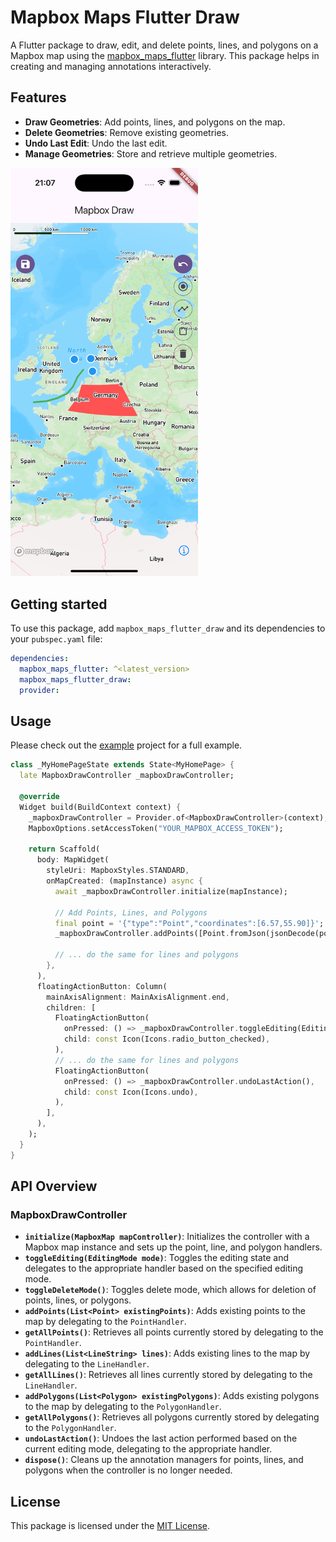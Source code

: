 <!--
This README describes the package. If you publish this package to pub.dev,
this README's contents appear on the landing page for your package.

For information about how to write a good package README, see the guide for
[writing package pages](https://dart.dev/tools/pub/writing-package-pages).

For general information about developing packages, see the Dart guide for
[creating packages](https://dart.dev/guides/libraries/create-packages)
and the Flutter guide for
[developing packages and plugins](https://flutter.dev/to/develop-packages).
-->

# Mapbox Maps Flutter Draw

A Flutter package to draw, edit, and delete points, lines, and polygons on a Mapbox map using the [mapbox_maps_flutter](https://github.com/mapbox/mapbox-maps-flutter) library. This package helps in creating and managing annotations interactively.

## Features

- **Draw Geometries**: Add points, lines, and polygons on the map.
- **Delete Geometries**: Remove existing geometries.
- **Undo Last Edit**: Undo the last edit.
- **Manage Geometries**: Store and retrieve multiple geometries.


<img width="300px" src="https://github.com/felixerdy/mapbox-maps-flutter-draw/blob/main/doc/example.png?raw=true" />

## Getting started

To use this package, add `mapbox_maps_flutter_draw` and its dependencies to your `pubspec.yaml` file:

```yaml
dependencies:
  mapbox_maps_flutter: ^<latest_version>
  mapbox_maps_flutter_draw:
  provider:
```

## Usage

Please check out the [example](./example/) project for a full example.

```dart
class _MyHomePageState extends State<MyHomePage> {
  late MapboxDrawController _mapboxDrawController;

  @override
  Widget build(BuildContext context) {
    _mapboxDrawController = Provider.of<MapboxDrawController>(context);
    MapboxOptions.setAccessToken("YOUR_MAPBOX_ACCESS_TOKEN");

    return Scaffold(
      body: MapWidget(
        styleUri: MapboxStyles.STANDARD,
        onMapCreated: (mapInstance) async {
          await _mapboxDrawController.initialize(mapInstance);

          // Add Points, Lines, and Polygons
          final point = '{"type":"Point","coordinates":[6.57,55.90]}';
          _mapboxDrawController.addPoints([Point.fromJson(jsonDecode(point))]);

          // ... do the same for lines and polygons
        },
      ),
      floatingActionButton: Column(
        mainAxisAlignment: MainAxisAlignment.end,
        children: [
          FloatingActionButton(
            onPressed: () => _mapboxDrawController.toggleEditing(EditingMode.DRAW_POINT),
            child: const Icon(Icons.radio_button_checked),
          ),
          // ... do the same for lines and polygons
          FloatingActionButton(
            onPressed: () => _mapboxDrawController.undoLastAction(),
            child: const Icon(Icons.undo),
          ),
        ],
      ),
    );
  }
}
```

## API Overview

### MapboxDrawController
- **`initialize(MapboxMap mapController)`**: Initializes the controller with a Mapbox map instance and sets up the point, line, and polygon handlers.
- **`toggleEditing(EditingMode mode)`**: Toggles the editing state and delegates to the appropriate handler based on the specified editing mode.
- **`toggleDeleteMode()`**: Toggles delete mode, which allows for deletion of points, lines, or polygons.
- **`addPoints(List<Point> existingPoints)`**: Adds existing points to the map by delegating to the `PointHandler`.
- **`getAllPoints()`**: Retrieves all points currently stored by delegating to the `PointHandler`.
- **`addLines(List<LineString> lines)`**: Adds existing lines to the map by delegating to the `LineHandler`.
- **`getAllLines()`**: Retrieves all lines currently stored by delegating to the `LineHandler`.
- **`addPolygons(List<Polygon> existingPolygons)`**: Adds existing polygons to the map by delegating to the `PolygonHandler`.
- **`getAllPolygons()`**: Retrieves all polygons currently stored by delegating to the `PolygonHandler`.
- **`undoLastAction()`**: Undoes the last action performed based on the current editing mode, delegating to the appropriate handler.
- **`dispose()`**: Cleans up the annotation managers for points, lines, and polygons when the controller is no longer needed.


## License
This package is licensed under the [MIT License](./LICENSE).



